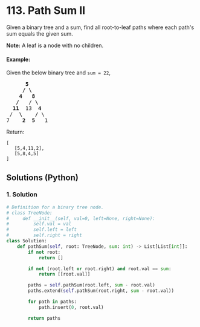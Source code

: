# 113. Path Sum II
Given a binary tree and a sum, find all root-to-leaf paths where each path's sum equals the given sum.

**Note:** A leaf is a node with no children.

#### Example:
Given the below binary tree and `sum = 22`,
<pre>
      <b>5</b>
     <b>/ \</b>
    <b>4   8</b>
   <b>/</b>   / <b>\</b>
  <b>11</b>  13  <b>4</b>
 /  <b>\    /</b> \
7    <b>2  5</b>   1
</pre>

Return:
```
[
   [5,4,11,2],
   [5,8,4,5]
]
```

## Solutions (Python)

### 1. Solution
```Python
# Definition for a binary tree node.
# class TreeNode:
#     def __init__(self, val=0, left=None, right=None):
#         self.val = val
#         self.left = left
#         self.right = right
class Solution:
    def pathSum(self, root: TreeNode, sum: int) -> List[List[int]]:
        if not root:
            return []

        if not (root.left or root.right) and root.val == sum:
            return [[root.val]]

        paths = self.pathSum(root.left, sum - root.val)
        paths.extend(self.pathSum(root.right, sum - root.val))

        for path in paths:
            path.insert(0, root.val)

        return paths
```
